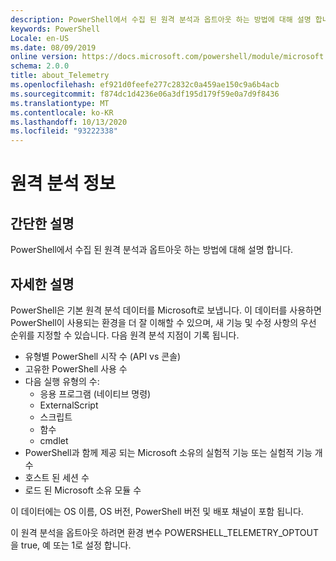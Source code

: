 ```yaml
---
description: PowerShell에서 수집 된 원격 분석과 옵트아웃 하는 방법에 대해 설명 합니다.
keywords: PowerShell
Locale: en-US
ms.date: 08/09/2019
online version: https://docs.microsoft.com/powershell/module/microsoft.powershell.core/about/about_telemetry?view=powershell-7.1&WT.mc_id=ps-gethelp
schema: 2.0.0
title: about_Telemetry
ms.openlocfilehash: ef921d0feefe277c2832c0a459ae150c9a6b4acb
ms.sourcegitcommit: f874dc1d4236e06a3df195d179f59e0a7d9f8436
ms.translationtype: MT
ms.contentlocale: ko-KR
ms.lasthandoff: 10/13/2020
ms.locfileid: "93222338"
---
```

# <a name="about-telemetry"></a>원격 분석 정보

## <a name="short-description"></a>간단한 설명

PowerShell에서 수집 된 원격 분석과 옵트아웃 하는 방법에 대해 설명 합니다.

## <a name="long-description"></a>자세한 설명

PowerShell은 기본 원격 분석 데이터를 Microsoft로 보냅니다.
이 데이터를 사용하면 PowerShell이 사용되는 환경을 더 잘 이해할 수 있으며, 새 기능 및 수정 사항의 우선 순위를 지정할 수 있습니다.
다음 원격 분석 지점이 기록 됩니다.

- 유형별 PowerShell 시작 수 (API vs 콘솔)
- 고유한 PowerShell 사용 수
- 다음 실행 유형의 수:
  - 응용 프로그램 (네이티브 명령)
  - ExternalScript
  - 스크립트
  - 함수
  - cmdlet
- PowerShell과 함께 제공 되는 Microsoft 소유의 실험적 기능 또는 실험적 기능 개수
- 호스트 된 세션 수
- 로드 된 Microsoft 소유 모듈 수

이 데이터에는 OS 이름, OS 버전, PowerShell 버전 및 배포 채널이 포함 됩니다.

이 원격 분석을 옵트아웃 하려면 환경 변수 POWERSHELL_TELEMETRY_OPTOUT을 true, 예 또는 1로 설정 합니다.

